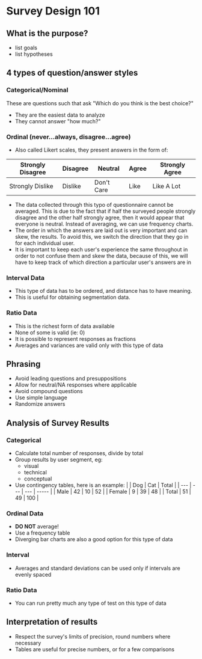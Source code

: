 # Survey Design 101
## What is the purpose?

- list goals
- list hypotheses

## 4 types of question/answer styles

### Categorical/Nominal

These are questions such that ask "Which do you think is the best choice?"
- They are the easiest data to analyze
- They cannot answer "how much?"

### Ordinal (never...always, disagree...agree)
- Also called Likert scales, they present answers in the form of:

| Strongly Disagree | Disagree | Neutral    | Agree | Strongly Agree |
| ----------------- | -------- | -------    | ----- | -------------- |
| Strongly Dislike  | Dislike  | Don't Care | Like  | Like A Lot     |

- The data collected through this typo of questionnaire cannot be averaged. This is due to the fact that if half the surveyed people strongly disagree and the other half strongly agree, then it would appear that everyone is neutral. Instead of averaging, we can use frequency charts.
- The order in which the answers are laid out is very important and can skew, the results. To avoid this, we switch the direction that they go in for each individual user.
- It is important to keep each user's experience the same throughout in order to not confuse them and skew the data, because of this, we will have to keep track of which direction a particular user's answers are in

### Interval Data
- This type of data has to be ordered, and distance has to have meaning.
- This is useful for obtaining segmentation data.

### Ratio Data

- This is the richest form of data available
- None of some is valid (ie: 0)
- It is possible to represent responses as fractions
- Averages and variances are valid only with this type of data

## Phrasing
- Avoid leading questions and presuppositions
- Allow for neutral/NA responses where applicable
- Avoid compound questions
- Use simple language
- Randomize answers

## Analysis of Survey Results

### Categorical
- Calculate total number of responses, divide by total
- Group results by user segment, eg:
    - visual
    - technical
    - conceptual
- Use contingency tables, here is an example:
|        | Dog | Cat | Total |
| ---    | --- | --- | ----- |
| Male   | 42  | 10  | 52    |
| Female | 9   | 39  | 48    |
| Total  | 51  | 49  | 100   |

### Ordinal Data

- **DO NOT** average!
- Use a frequency table
- Diverging bar charts are also a good option for this type of data

### Interval

- Averages and standard deviations can be used only if intervals are evenly spaced

### Ratio Data

- You can run pretty much any type of test on this type of data

## Interpretation of results

- Respect the survey's limits of precision, round numbers where necessary
- Tables are useful for precise numbers, or for a few comparisons
